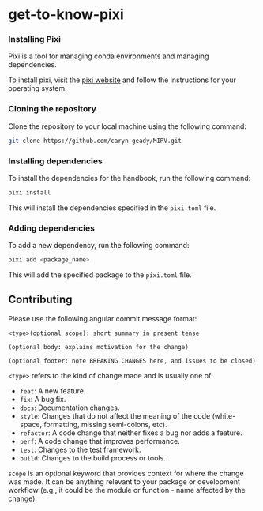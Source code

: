 # get-to-know-pixi

### Installing Pixi

Pixi is a tool for managing conda environments and managing dependencies. 

To install pixi, visit the [pixi website](https://pixi.sh/) and follow the instructions for your operating system.

### Cloning the repository

Clone the repository to your local machine using the following command:

```bash
git clone https://github.com/caryn-geady/MIRV.git
```

### Installing dependencies

To install the dependencies for the handbook, run the following command:

```bash
pixi install
```

This will install the dependencies specified in the `pixi.toml` file.

### Adding dependencies

To add a new dependency, run the following command:

```bash
pixi add <package_name>
```

This will add the specified package to the `pixi.toml` file.



## Contributing

Please use the following angular commit message format:
```
<type>(optional scope): short summary in present tense

(optional body: explains motivation for the change)

(optional footer: note BREAKING CHANGES here, and issues to be closed)

```
`<type>` refers to the kind of change made and is usually one of:

- `feat`: A new feature.
- `fix`: A bug fix.
- `docs`: Documentation changes.
- `style`: Changes that do not affect the meaning of the code (white-space, formatting, missing semi-colons, etc).
- `refactor`: A code change that neither fixes a bug nor adds a feature.
- `perf`: A code change that improves performance.
- `test`: Changes to the test framework.
- `build`: Changes to the build process or tools.

`scope` is an optional keyword that provides context for where the change was made. It can be anything relevant to your package or development workflow (e.g., it could be the module or function - name affected by the change).
